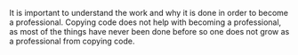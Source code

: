 It is important to understand the work and why it is done in order to become a professional. Copying code does not help with becoming a professional, as most of the things have never been done before so one does not grow as a professional from copying code.
